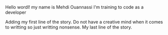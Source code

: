 Hello wordl! 
my name is Mehdi Ouannassi
I'm training to code as a developer

Adding my first line of the story.
Do not have a creative mind when it comes to writting so just writting nonsense.
My last line of the story.
